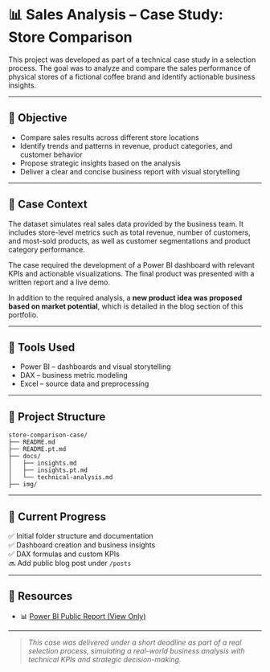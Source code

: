 # 📊 Sales Analysis – Case Study: Store Comparison

This project was developed as part of a technical case study in a selection process. The goal was to analyze and compare the sales performance of physical stores of a fictional coffee brand and identify actionable business insights.

---

## 🎯 Objective

- Compare sales results across different store locations
- Identify trends and patterns in revenue, product categories, and customer behavior
- Propose strategic insights based on the analysis
- Deliver a clear and concise business report with visual storytelling

---

## 🧩 Case Context

The dataset simulates real sales data provided by the business team. It includes store-level metrics such as total revenue, number of customers, and most-sold products, as well as customer segmentations and product category performance.

The case required the development of a Power BI dashboard with relevant KPIs and actionable visualizations. The final product was presented with a written report and a live demo.

In addition to the required analysis, a **new product idea was proposed based on market potential**, which is detailed in the blog section of this portfolio.

---

## 🧰 Tools Used

- Power BI – dashboards and visual storytelling
- DAX – business metric modeling
- Excel – source data and preprocessing

---

## 📂 Project Structure

```
store-comparison-case/
├── README.md
├── README.pt.md
├── docs/
│   ├── insights.md
│   ├── insights.pt.md
│   └── technical-analysis.md
├── img/
```

---

## 🚧 Current Progress

✅ Initial folder structure and documentation  
✅ Dashboard creation and business insights  
✅ DAX formulas and custom KPIs  
🔜 Add public blog post under `/posts`

---

## 🔗 Resources

- 📊 [Power BI Public Report (View Only)](https://app.powerbi.com/view?r=eyJrIjoiZTA3ZjA2MmEtZmJlMy00MmY1LWFhNGMtOGY1YTQ1OGUxMzg3IiwidCI6IjkwNzZiMjlhLWNmZGMtNGMyNC1iNjJmLTBiMTBiOWViMDhmYiIsImMiOjl9)

---

> *This case was delivered under a short deadline as part of a real selection process, simulating a real-world business analysis with technical KPIs and strategic decision-making.*
